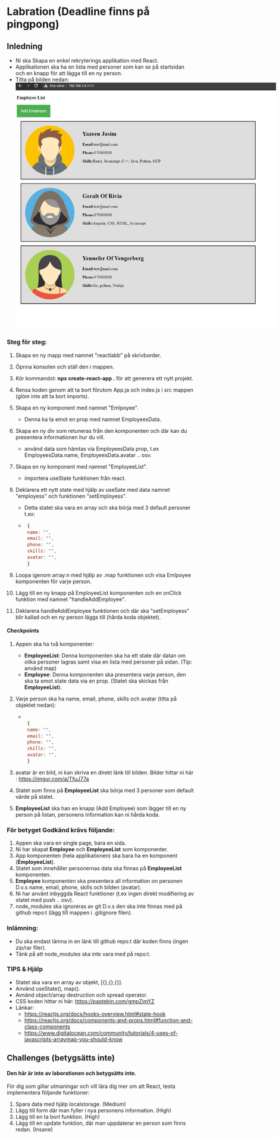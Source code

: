 # Labration (Deadline finns på pingpong)

## Inledning

- Ni ska Skapa en enkel rekryterings applikation med React.
- Applikationen ska ha en lista med personer som kan se på startsidan och en knapp för att lägga till en ny person.
- Titta på bilden nedan:
  <img style="max-width: 700px" src="/media/javascript-images/javascript-s1/employee-react.gif" alt="run example">

### Steg för steg:

1. Skapa en ny mapp med namnet "reactlabb" på skrivborder.
2. Öpnna konsolen och ställ den i mappen.
3. Kör kommandot: **npx create-react-app .** för att generera ett nytt projekt.
4. Rensa koden genom att ta bort förutom App.ja och index.js i src mappen (glöm inte att ta bort imports).
5. Skapa en ny komponent med namnet "Emlpoyee".
   - Denna ka ta emot en prop med namnet EmployeesData.
6. Skapa en ny div som retuneras från den komponenten och där kan du presentera informationen hur du vill.
   - använd data som hämtas via EmployeesData prop, t.ex EmployeesData.name, EmployeesData.avatar .. osv.
7. Skapa en ny komponent med namnet "EmployeeList".
   - importera useState funktionen från react.
8. Deklarera ett nytt state med hjälp av useSate med data namnet "employess" och funktionen "setEmployess".

   - Detta statet ska vara en array och ska börja med 3 default personer t.ex:
   - ```JavaScript
      {
      name: "",
      email: "",
      phone: "",
      skills: "",
      avatar: "",
      }
     ```

9. Loopa igenom array:n med hjälp av .map funktionen och visa Emlpoyee komponenten för varje person.
10. Lägg till en ny knapp på EmployeeList komponenten och en onClick funktion med namnet "handleAddEmployee".
11. Deklarera handleAddEmployee funktionen och där ska "setEmployess" blir kallad och en ny person läggs till (hårda koda objektet).

#### Checkpoints

1. Appen ska ha två komponenter:
   - **EmployeeList**: Denna komponenten ska ha ett state där datan om olika personer lagras samt visa en lista med personer på sidan. (Tip: använd map)
   - **Employee**: Denna komponenten ska presentera varje person, den ska ta emot state data via en prop. (Statet ska skickas från **EmployeeList**).
2. Varje person ska ha name, email, phone, skills och avatar (titta på objektet nedan):

   - ```JavaScript

      {
      name: "",
      email: "",
      phone: "",
      skills: "",
      avatar: "",
      }
     ```

3. avatar är en bild, ni kan skriva en direkt länk till bilden. Bilder hittar ni här : https://imgur.com/a/TfuJ77a
4. Statet som finns på **EmployeeList** ska börja med 3 personer som default värde på statet.
5. **EmployeeList** ska han en knapp (Add Employee) som lägger till en ny person på listan, personens information kan ni hårda koda.

### För betyget Godkänd krävs följande:

1. Appen ska vara en single page, bara en sida.
2. Ni har skapat **Employee** och **EmployeeList** som komponenter.
3. App komponenten (hela applikationen) ska bara ha en komponent (**EmployeeList**).
4. Statet som innehåller personernas data ska finnas på **EmployeeList** komponenten.
5. **Employee** komponenten ska presentera all information on personen D.v.s name, email, phone, skills och bilden (avatar).
6. Ni har använt inbyggda React funktioner (t.ex ingen direkt modifiering av statet med push .. osv).
7. node_modules ska ignoreras av git D.v.s den ska inte finnas med på github repo:t (lägg till mappen i .gitignore filen).

### Inlämning:

- Du ska endast lämna in en länk till github repo:t där koden finns (ingen zip/rar filer).
- Tänk på att node_modules ska inte vara med på repo:t.

### TIPS & Hjälp

- Statet ska vara en array av objekt, [{},{},{}].
- Använd useState(), map().
- Avnänd object/array destruction och spread operator.
- CSS koden hittar ni här: https://pastebin.com/gmpZimYZ
- Länkar:
  - https://reactjs.org/docs/hooks-overview.html#state-hook
  - https://reactjs.org/docs/components-and-props.html#function-and-class-components
  - https://www.digitalocean.com/community/tutorials/4-uses-of-javascripts-arraymap-you-should-know

## Challenges (betygsätts inte)

#### Den här är inte av laborationen och betygsätts inte.

För dig som gillar utmaningar och vill lära dig mer om att React, testa implementera följande funktioner:

1. Spara data med hjälp localstorage. (Medium)
2. Lägg till form där man fyller i nya personens information. (High)
3. Lägg till en ta bort funktion. (High)
4. Lägg till en update funktion, där man uppdaterar en person som finns redan. (Insane)
